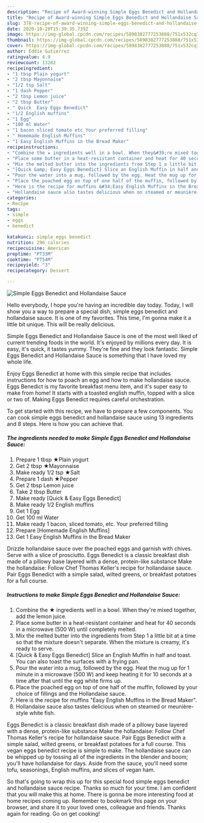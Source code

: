 ```yaml
---
description: "Recipe of Award-winning Simple Eggs Benedict and Hollandaise Sauce"
title: "Recipe of Award-winning Simple Eggs Benedict and Hollandaise Sauce"
slug: 378-recipe-of-award-winning-simple-eggs-benedict-and-hollandaise-sauce
date: 2020-10-20T15:39:35.739Z
image: https://img-global.cpcdn.com/recipes/5898382777253888/751x532cq70/simple-eggs-benedict-and-hollandaise-sauce-recipe-main-photo.jpg
thumbnail: https://img-global.cpcdn.com/recipes/5898382777253888/751x532cq70/simple-eggs-benedict-and-hollandaise-sauce-recipe-main-photo.jpg
cover: https://img-global.cpcdn.com/recipes/5898382777253888/751x532cq70/simple-eggs-benedict-and-hollandaise-sauce-recipe-main-photo.jpg
author: Eddie Gutierrez
ratingvalue: 4.9
reviewcount: 13282
recipeingredient:
- "1 tbsp Plain yogurt"
- "2 tbsp Mayonnaise"
- "1/2 tsp Salt"
- "1 dash Pepper"
- "2 tbsp Lemon juice"
- "2 tbsp Butter"
- " Quick  Easy Eggs Benedict"
- "1/2 English muffins"
- "1 Egg"
- "100 ml Water"
- "1 bacon sliced tomato etc Your preferred filling"
- " Homemade English Muffins"
- "1 Easy English Muffins in the Bread Maker"
recipeinstructions:
- "Combine the ★ ingredients well in a bowl. When they&#39;re mixed together, add the lemon juice."
- "Place some butter in a heat-resistant container and heat for 40 seconds in a microwave (500 W) until completely melted."
- "Mix the melted butter into the ingredients from Step 1 a little bit at a time so that the mixture doesn&#39;t separate. When the mixture is creamy, it&#39;s ready to serve."
- "[Quick &amp; Easy Eggs Benedict] Slice an English Muffin in half and toast. You can also toast the surfaces with a frying pan."
- "Pour the water into a mug, followed by the egg. Heat the mug up for 1 minute in a microwave (500 W) and keep heating it for 10 seconds at a time after that until the egg white firms up."
- "Place the poached egg on top of one half of the muffin, followed by your choice of fillings and the Hollandaise sauce."
- "Here is the recipe for muffins &#34;Easy English Muffins in the Bread Maker&#34;."
- "Hollandaise sauce also tastes delicious when on steamed or meunière-style white fish."
categories:
- Recipe
tags:
- simple
- eggs
- benedict

katakunci: simple eggs benedict 
nutrition: 296 calories
recipecuisine: American
preptime: "PT33M"
cooktime: "PT54M"
recipeyield: "3"
recipecategory: Dessert

---
```



![Simple Eggs Benedict and Hollandaise Sauce](https://img-global.cpcdn.com/recipes/5898382777253888/751x532cq70/simple-eggs-benedict-and-hollandaise-sauce-recipe-main-photo.jpg)

Hello everybody, I hope you're having an incredible day today. Today, I will show you a way to prepare a special dish, simple eggs benedict and hollandaise sauce. It is one of my favorites. This time, I'm gonna make it a little bit unique. This will be really delicious.

Simple Eggs Benedict and Hollandaise Sauce is one of the most well liked of current trending foods in the world. It's enjoyed by millions every day. It is easy, it's quick, it tastes yummy. They're fine and they look fantastic. Simple Eggs Benedict and Hollandaise Sauce is something that I have loved my whole life.

Enjoy Eggs Benedict at home with this simple recipe that includes instructions for how to poach an egg and how to make hollandaise sauce. Eggs Benedict is my favorite breakfast menu item, and it&#39;s super easy to make from home! It starts with a toasted english muffin, topped with a slice or two of. Making Eggs Benedict requires careful orchestration.


To get started with this recipe, we have to prepare a few components. You can cook simple eggs benedict and hollandaise sauce using 13 ingredients and 8 steps. Here is how you can achieve that.

<!--inarticleads1-->

##### The ingredients needed to make Simple Eggs Benedict and Hollandaise Sauce:

1. Prepare 1 tbsp ★Plain yogurt
1. Get 2 tbsp ★Mayonnaise
1. Make ready 1/2 tsp ★Salt
1. Prepare 1 dash ★Pepper
1. Get 2 tbsp Lemon juice
1. Take 2 tbsp Butter
1. Make ready  [Quick &amp; Easy Eggs Benedict]
1. Make ready 1/2 English muffins
1. Get 1 Egg
1. Get 100 ml Water
1. Make ready 1 bacon, sliced tomato, etc. Your preferred filling
1. Prepare  [Homemade English Muffins]
1. Get 1 Easy English Muffins in the Bread Maker


Drizzle hollandaise sauce over the poached eggs and garnish with chives. Serve with a slice of prosciutto. Eggs Benedict is a classic breakfast dish made of a pillowy base layered with a dense, protein-like substance Make the hollandaise: Follow Chef Thomas Keller&#39;s recipe for hollandaise sauce. Pair Eggs Benedict with a simple salad, wilted greens, or breakfast potatoes for a full course. 

<!--inarticleads2-->

##### Instructions to make Simple Eggs Benedict and Hollandaise Sauce:

1. Combine the ★ ingredients well in a bowl. When they&#39;re mixed together, add the lemon juice.
1. Place some butter in a heat-resistant container and heat for 40 seconds in a microwave (500 W) until completely melted.
1. Mix the melted butter into the ingredients from Step 1 a little bit at a time so that the mixture doesn&#39;t separate. When the mixture is creamy, it&#39;s ready to serve.
1. [Quick &amp; Easy Eggs Benedict] Slice an English Muffin in half and toast. You can also toast the surfaces with a frying pan.
1. Pour the water into a mug, followed by the egg. Heat the mug up for 1 minute in a microwave (500 W) and keep heating it for 10 seconds at a time after that until the egg white firms up.
1. Place the poached egg on top of one half of the muffin, followed by your choice of fillings and the Hollandaise sauce.
1. Here is the recipe for muffins &#34;Easy English Muffins in the Bread Maker&#34;.
1. Hollandaise sauce also tastes delicious when on steamed or meunière-style white fish.


Eggs Benedict is a classic breakfast dish made of a pillowy base layered with a dense, protein-like substance Make the hollandaise: Follow Chef Thomas Keller&#39;s recipe for hollandaise sauce. Pair Eggs Benedict with a simple salad, wilted greens, or breakfast potatoes for a full course. This vegan eggs benedict recipe is simple to make. The hollandaise sauce can be whipped up by tossing all of the ingredients in the blender and boom; you&#39;ll have hollandaise for days. Aside from the sauce, you&#39;ll need some tofu, seasonings, English muffins, and slices of vegan ham. 

So that's going to wrap this up for this special food simple eggs benedict and hollandaise sauce recipe. Thanks so much for your time. I am confident that you will make this at home. There is gonna be more interesting food at home recipes coming up. Remember to bookmark this page on your browser, and share it to your loved ones, colleague and friends. Thanks again for reading. Go on get cooking!
